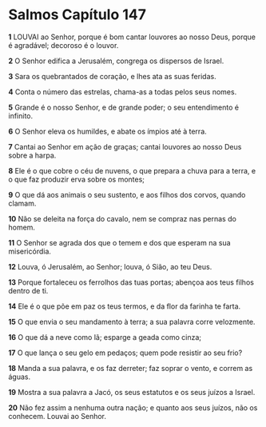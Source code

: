 # Salmos Capítulo 147

**1** 	LOUVAI ao Senhor, porque é bom cantar louvores ao nosso Deus, porque é agradável; decoroso é o louvor.

**2** 	O Senhor edifica a Jerusalém, congrega os dispersos de Israel.

**3** 	Sara os quebrantados de coração, e lhes ata as suas feridas.

**4** 	Conta o número das estrelas, chama-as a todas pelos seus nomes.

**5** 	Grande é o nosso Senhor, e de grande poder; o seu entendimento é infinito.

**6** 	O Senhor eleva os humildes, e abate os ímpios até à terra.

**7** 	Cantai ao Senhor em ação de graças; cantai louvores ao nosso Deus sobre a harpa.

**8** 	Ele é o que cobre o céu de nuvens, o que prepara a chuva para a terra, e o que faz produzir erva sobre os montes;

**9** 	O que dá aos animais o seu sustento, e aos filhos dos corvos, quando clamam.

**10** 	Não se deleita na força do cavalo, nem se compraz nas pernas do homem.

**11** 	O Senhor se agrada dos que o temem e dos que esperam na sua misericórdia.

**12** 	Louva, ó Jerusalém, ao Senhor; louva, ó Sião, ao teu Deus.

**13** 	Porque fortaleceu os ferrolhos das tuas portas; abençoa aos teus filhos dentro de ti.

**14** 	Ele é o que põe em paz os teus termos, e da flor da farinha te farta.

**15** 	O que envia o seu mandamento à terra; a sua palavra corre velozmente.

**16** 	O que dá a neve como lã; esparge a geada como cinza;

**17** 	O que lança o seu gelo em pedaços; quem pode resistir ao seu frio?

**18** 	Manda a sua palavra, e os faz derreter; faz soprar o vento, e correm as águas.

**19** 	Mostra a sua palavra a Jacó, os seus estatutos e os seus juízos a Israel.

**20** 	Não fez assim a nenhuma outra nação; e quanto aos seus juízos, não os conhecem. Louvai ao Senhor.

